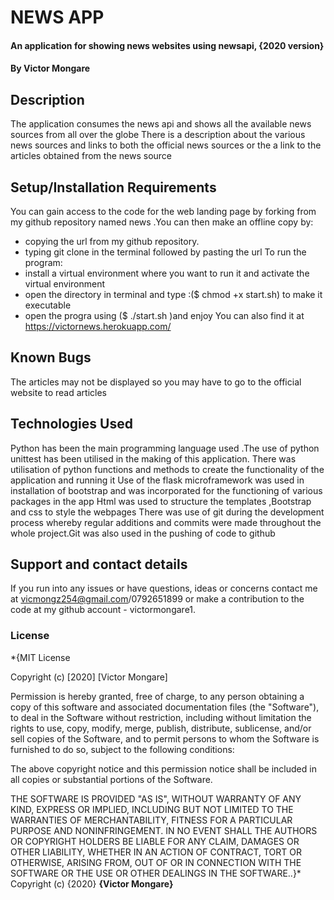 # NEWS APP
#### An application for showing news websites using newsapi, {2020 version}
#### By Victor Mongare
## Description
The application consumes the news api and shows all the available news sources from all over the globe
There is a description about the various news sources and links to both the official news sources or the a link to the articles obtained from the news source

## Setup/Installation Requirements
You can gain access to the code for the web landing page by forking from my github repository named news .You can then make an offline copy by:
*  copying the url from my github repository.
*  typing git clone in the terminal followed by pasting the url
To run the program:
* install a virtual environment where you want to run it and activate the virtual environment
*  open the directory in terminal and type :($ chmod +x start.sh) to make it   executable
* open the progra using ($ ./start.sh )and enjoy
You can also  find it at https://victornews.herokuapp.com/
## Known Bugs
The articles may not be displayed so you may have to go to the official website to read articles
## Technologies Used
Python has been the main programming language used .The use of python unittest has been utilised in the making of this application.
There was utilisation of python functions and methods to create the functionality of the application and running it
Use of the flask microframework was used in installation of bootstrap and was incorporated for the functioning of various packages in the app
Html was used to structure the templates ,Bootstrap and css to style the webpages
There was use of git during the development process whereby regular additions and 
commits were made throughout the whole project.Git was also used in the pushing of code to github
## Support and contact details
If you run into any issues or have questions, ideas or concerns  contact me at vicmongz254@gmail.com/0792651899 or make a contribution to the code at my github  account - victormongare1.
### License
*{MIT License

Copyright (c) [2020] [Victor Mongare]

Permission is hereby granted, free of charge, to any person obtaining a copy
of this software and associated documentation files (the "Software"), to deal
in the Software without restriction, including without limitation the rights
to use, copy, modify, merge, publish, distribute, sublicense, and/or sell
copies of the Software, and to permit persons to whom the Software is
furnished to do so, subject to the following conditions:

The above copyright notice and this permission notice shall be included in all
copies or substantial portions of the Software.

THE SOFTWARE IS PROVIDED "AS IS", WITHOUT WARRANTY OF ANY KIND, EXPRESS OR
IMPLIED, INCLUDING BUT NOT LIMITED TO THE WARRANTIES OF MERCHANTABILITY,
FITNESS FOR A PARTICULAR PURPOSE AND NONINFRINGEMENT. IN NO EVENT SHALL THE
AUTHORS OR COPYRIGHT HOLDERS BE LIABLE FOR ANY CLAIM, DAMAGES OR OTHER
LIABILITY, WHETHER IN AN ACTION OF CONTRACT, TORT OR OTHERWISE, ARISING FROM,
OUT OF OR IN CONNECTION WITH THE SOFTWARE OR THE USE OR OTHER DEALINGS IN THE
SOFTWARE..}*
Copyright (c) {2020} **{Victor Mongare}**